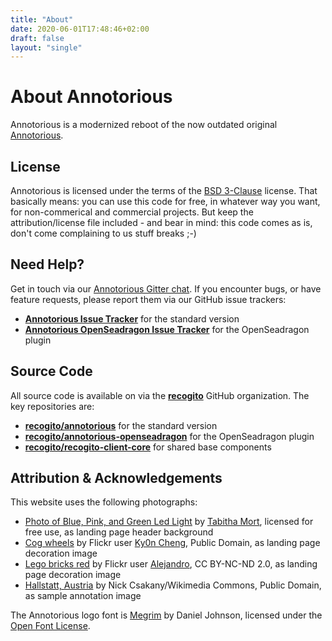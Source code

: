 ```yaml
---
title: "About"
date: 2020-06-01T17:48:46+02:00
draft: false
layout: "single"
---
```


# About Annotorious

Annotorious is a modernized reboot of the now outdated original [Annotorious](https://github.com/annotorious/annotorious).

## License

Annotorious is licensed under the terms of the [BSD 3-Clause](https://github.com/recogito/annotorious/blob/master/LICENSE) 
license. That basically means: you can use this code for free, in whatever way you want, for non-commerical and commercial
projects. But keep the attribution/license file included - and bear in mind: this code comes as is, don't come complaining 
to us stuff breaks ;-)

## Need Help?

Get in touch via our [Annotorious Gitter chat](https://gitter.im/recogito/annotorious). If you encounter bugs, or
have feature requests, please report them via our GitHub issue trackers:

- __[Annotorious Issue Tracker](https://github.com/recogito/annotorious/issues)__ for the standard version
- __[Annotorious OpenSeadragon Issue Tracker](https://github.com/recogito/annotorious-openseadragon/issues)__
  for the OpenSeadragon plugin

## Source Code

All source code is available on via the __[recogito](https://github.com/recogito)__ GitHub organization. The key 
repositories are:

- __[recogito/annotorious](https://github.com/recogito/annotorious)__ for the standard version
- __[recogito/annotorious-openseadragon](https://github.com/recogito/annotorious-openseadragon)__ for the OpenSeadragon plugin
- __[recogito/recogito-client-core](https://github.com/recogito/recogito-client-core)__ for shared base components

## Attribution & Acknowledgements

This website uses the following photographs:

- [Photo of Blue, Pink, and Green Led Light](https://www.pexels.com/photo/photo-of-blue-pink-and-green-led-light-775907/)
  by [Tabitha Mort](https://www.pexels.com/@dellamortphotography), licensed for free use, as landing page header background
- [Cog wheels](https://www.flickr.com/photos/ky0ncheng/36286089223/) by Flickr user 
  [Ky0n Cheng](https://www.flickr.com/photos/ky0ncheng/), Public Domain, as landing page decoration image
- [Lego bricks red](https://www.flickr.com/photos/janusman/6347760720/) by Flickr user 
  [Alejandro](https://www.flickr.com/photos/janusman/), CC BY-NC-ND 2.0, as landing page decoration image
- [Hallstatt, Austria](http://commons.wikimedia.org/wiki/File:Hallstatt_300.jpg) by Nick Csakany/Wikimedia Commons,
  Public Domain, as sample annotation image 

The Annotorious logo font is [Megrim](https://fonts.google.com/specimen/Megrim) by Daniel Johnson, 
licensed under the [Open Font License](https://scripts.sil.org/cms/scripts/page.php?site_id=nrsi&id=OFL).